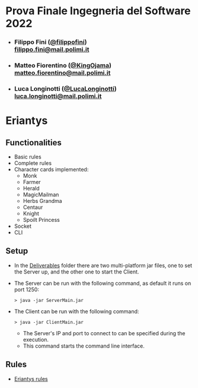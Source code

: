 # Prova Finale Ingegneria del Software 2022

- ###  Filippo Fini  ([@filippofini](https://github.com/filippofini)) <br> filippo.fini@mail.polimi.it
- ###  Matteo Fiorentino ([@KingOjama](https://github.com/KingOjama)) <br> matteo.fiorentino@mail.polimi.it
- ###  Luca Longinotti ([@LucaLonginotti](https://github.com/LucaLonginotti00)) <br> luca.longinotti@mail.polimi.it

# Eriantys


## Functionalities

- Basic rules
- Complete rules
- Character cards implemented:
    - Monk
    - Farmer
    - Herald
    - MagicMailman
    - Herbs Grandma
    - Centaur
    - Knight
    - Spoilt Princess
- Socket
- CLI


## Setup

- In the [Deliverables](Deliverables) folder there are two multi-platform jar files, one to set the Server up, and the other one to start the Client.

- The Server can be run with the following command, as default it runs on port 1250:
    ```shell
    > java -jar ServerMain.jar
    ```
    
    
- The Client can be run with the following command:
    ```shell
    > java -jar ClientMain.jar
    ```
    - The Server's IP and port to connect to can be specified during the execution.
    - This command starts the command line interface.

## Rules
 * [Eriantys rules](https://www.craniocreations.it/wp-content/uploads/2021/11/Eriantys_ITA_bassa.pdf)


